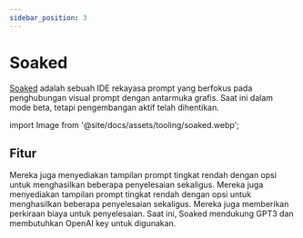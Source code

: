 ```yaml
---
sidebar_position: 3
---
```


# Soaked

[Soaked](https://soaked-prompts.vercel.app) adalah sebuah IDE rekayasa prompt yang berfokus pada penghubungan visual prompt dengan antarmuka grafis. Saat ini dalam mode beta, tetapi pengembangan aktif telah dihentikan.

import Image from '@site/docs/assets/tooling/soaked.webp';

<div style={{textAlign: 'center'}}>
  <LazyLoadImage src={Image} style={{width: "750px"}} />
</div>

## Fitur

Mereka juga menyediakan tampilan prompt tingkat rendah dengan opsi untuk menghasilkan beberapa penyelesaian sekaligus. Mereka juga menyediakan tampilan prompt tingkat rendah dengan opsi untuk menghasilkan beberapa penyelesaian sekaligus. Mereka juga memberikan perkiraan biaya untuk penyelesaian. Saat ini, Soaked mendukung GPT3 dan membutuhkan OpenAI key untuk digunakan.
